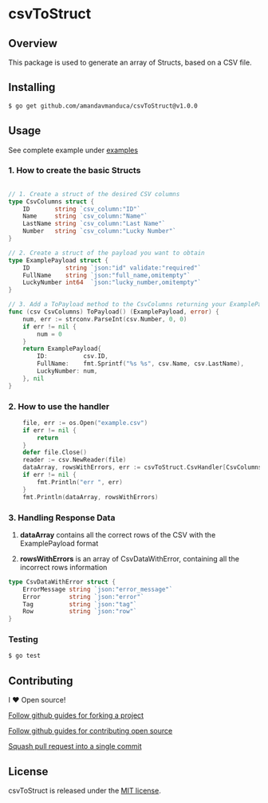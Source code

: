 # csvToStruct

## Overview

This package is used to generate an array of Structs, based on a CSV file.


## Installing

```sh
$ go get github.com/amandavmanduca/csvToStruct@v1.0.0
```

## Usage

See complete example under [examples](examples/)


### 1. How to create the basic Structs
```go

// 1. Create a struct of the desired CSV columns
type CsvColumns struct {
	ID       string `csv_column:"ID"`
	Name     string `csv_column:"Name"`
	LastName string `csv_column:"Last Name"`
	Number   string `csv_column:"Lucky Number"`
}

// 2. Create a struct of the payload you want to obtain
type ExamplePayload struct {
	ID          string `json:"id" validate:"required"`
	FullName    string `json:"full_name,omitempty"`
	LuckyNumber int64  `json:"lucky_number,omitempty"`
}

// 3. Add a ToPayload method to the CsvColumns returning your ExamplePayload
func (csv CsvColumns) ToPayload() (ExamplePayload, error) {
	num, err := strconv.ParseInt(csv.Number, 0, 0)
	if err != nil {
		num = 0
	}
	return ExamplePayload{
		ID:          csv.ID,
		FullName:    fmt.Sprintf("%s %s", csv.Name, csv.LastName),
		LuckyNumber: num,
	}, nil
}

```


### 2. How to use the handler
```go
	file, err := os.Open("example.csv")
	if err != nil {
		return
	}
	defer file.Close()
	reader := csv.NewReader(file)
	dataArray, rowsWithErrors, err := csvToStruct.CsvHandler[CsvColumns, ExamplePayload](reader)
	if err != nil {
		fmt.Println("err ", err)
	}
	fmt.Println(dataArray, rowsWithErrors)
```

### 3. Handling Response Data

1. **dataArray** contains all the correct rows of the CSV with the ExamplePayload format

2. **rowsWithErrors** is an array of CsvDataWithError, containing all the incorrect rows information

```go
type CsvDataWithError struct {
	ErrorMessage string `json:"error_message"`
	Error        string `json:"error"`
	Tag          string `json:"tag"`
	Row          string `json:"row"`
} 
```

### Testing

```sh
$ go test
```

## Contributing

I :heart: Open source!

[Follow github guides for forking a project](https://guides.github.com/activities/forking/)

[Follow github guides for contributing open source](https://guides.github.com/activities/contributing-to-open-source/#contributing)

[Squash pull request into a single commit](http://eli.thegreenplace.net/2014/02/19/squashing-github-pull-requests-into-a-single-commit/)

## License

csvToStruct is released under the [MIT license](http://opensource.org/licenses/MIT).